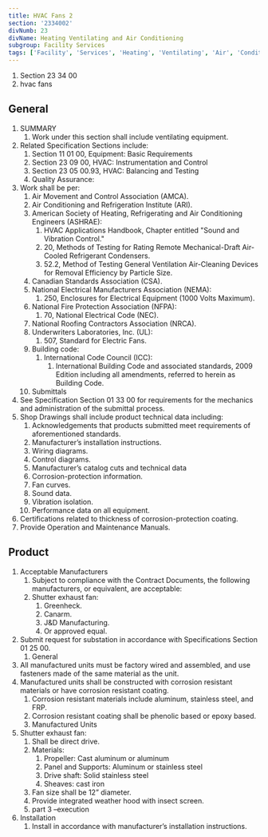 ```yaml
---
title: HVAC Fans 2
section: '2334002'
divNumb: 23
divName: Heating Ventilating and Air Conditioning
subgroup: Facility Services
tags: ['Facility', 'Services', 'Heating', 'Ventilating', 'Air', 'Conditioning', 'HVAC', 'Fans']
---
```


   1. Section 23 34 00
   1. hvac fans

## General

1. SUMMARY
   1. Work under this section shall include ventilating equipment. 
2. Related Specification Sections include:
	1. Section 11 01 00, Equipment: Basic Requirements
	2. Section 23 09 00, HVAC: Instrumentation and Control
	3. Section 23 05 00.93, HVAC: Balancing and Testing
	4. Quality Assurance:
3. Work shall be per:
	1. Air Movement and Control Association (AMCA).
	2. Air Conditioning and Refrigeration Institute (ARI).
	3. American Society of Heating, Refrigerating and Air Conditioning Engineers (ASHRAE):
		1. HVAC Applications Handbook, Chapter entitled "Sound and Vibration Control."
		2. 20, Methods of Testing for Rating Remote Mechanical-Draft Air-Cooled Refrigerant Condensers.
		3. 52.2, Method of Testing General Ventilation Air-Cleaning Devices for Removal Efficiency by Particle Size.
	4. Canadian Standards Association (CSA).
	5. National Electrical Manufacturers Association (NEMA):
		1. 250, Enclosures for Electrical Equipment (1000 Volts Maximum).
	6. National Fire Protection Association (NFPA):
		1. 70, National Electrical Code (NEC).
	7. National Roofing Contractors Association (NRCA).
	8. Underwriters Laboratories, Inc. (UL):
		1. 507, Standard for Electric Fans.
	9. Building code:
		1. International Code Council (ICC):
			1. International Building Code and associated standards, 2009 Edition including all amendments, referred to herein as Building Code.
	10. Submittals
4. See Specification Section 01 33 00 for requirements for the mechanics and administration of the submittal process.
5. Shop Drawings shall include product technical data including:
	1. Acknowledgements that products submitted meet requirements of aforementioned standards. 
	2. Manufacturer’s installation instructions.
	3. Wiring diagrams.
	4. Control diagrams.
	5. Manufacturer’s catalog cuts and technical data
	6. Corrosion-protection information.
	7. Fan curves.
	8. Sound data.
	9. Vibration isolation.
	10. Performance data on all equipment.
6. Certifications related to thickness of corrosion-protection coating.
7. Provide Operation and Maintenance Manuals.
## Product
1. Acceptable Manufacturers
   1. Subject to compliance with the Contract Documents, the following manufacturers, or equivalent, are acceptable:
	1. Shutter exhaust fan:
		1. Greenheck.
		2. Canarm.
		3. J&D Manufacturing.
		4. Or approved equal.
2. Submit request for substation in accordance with Specifications Section 01 25 00. 
	1. General
3. All manufactured units must be factory wired and assembled, and use fasteners made of the same material as the unit.
4. Manufactured units shall be constructed with corrosion resistant materials or have corrosion resistant coating. 
	1. Corrosion resistant materials include aluminum, stainless steel, and FRP. 
	2. Corrosion resistant coating shall be phenolic based or epoxy based. 
	3. Manufactured Units
5. Shutter exhaust fan:
	1. Shall be direct drive. 
	2. Materials:
		1. Propeller: Cast aluminum or aluminum
		2. Panel and Supports: Aluminum or stainless steel
		3. Drive shaft: Solid stainless steel
		4. Sheaves: cast iron
	3. Fan size shall be 12” diameter.
	4. Provide integrated weather hood with insect screen.
   1. part 3 –execution
1. Installation
   1. Install in accordance with manufacturer’s installation instructions. 

